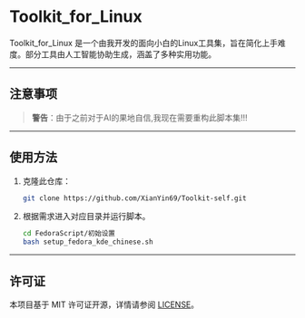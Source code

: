 # Toolkit_for_Linux

Toolkit_for_Linux 是一个由我开发的面向小白的Linux工具集，旨在简化上手难度。部分工具由人工智能协助生成，涵盖了多种实用功能。

---

## 注意事项
> **警告**：由于之前对于AI的果地自信,我现在需要重构此脚本集!!!

---

## 使用方法
1. 克隆此仓库：
   ```bash
   git clone https://github.com/XianYin69/Toolkit-self.git
   ```
2. 根据需求进入对应目录并运行脚本。
   ```bash
   cd FedoraScript/初始设置
   bash setup_fedora_kde_chinese.sh
   ```

---

## 许可证
本项目基于 MIT 许可证开源，详情请参阅 [LICENSE](./LICENSE)。
